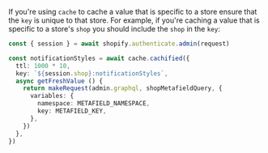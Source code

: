 If you're using `cache` to cache a value that is specific to a store ensure that the `key` is unique to that store. For example, if you're caching a value that is specific to a store's `shop` you should include the `shop` in the `key`:

```typescript jsx
const { session } = await shopify.authenticate.admin(request)

const notificationStyles = await cache.cachified({
  ttl: 1000 * 10,
  key: `${session.shop}:notificationStyles`,
  async getFreshValue () {
    return makeRequest(admin.graphql, shopMetafieldQuery, {
      variables: {
        namespace: METAFIELD_NAMESPACE,
        key: METAFIELD_KEY,
      },
    })
  },
})
```
